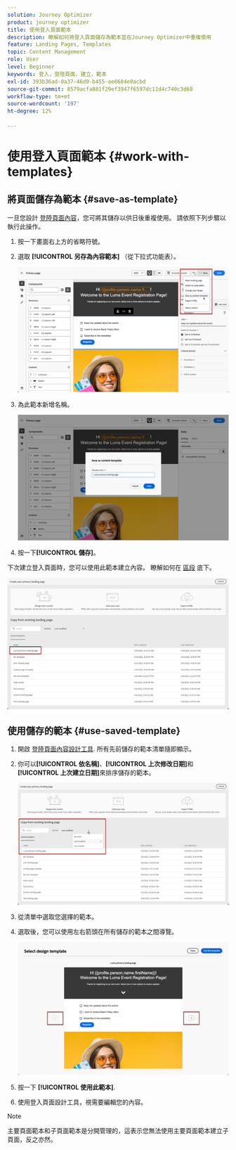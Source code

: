 ```yaml
---
solution: Journey Optimizer
product: journey optimizer
title: 使用登入頁面範本
description: 瞭解如何將登入頁面儲存為範本並在Journey Optimizer中重複使用
feature: Landing Pages, Templates
topic: Content Management
role: User
level: Beginner
keywords: 登入，登陸頁面，建立，範本
exl-id: 393b36ad-0a37-46d9-b455-ae6684e0acbd
source-git-commit: 8579acfa881f29ef3947f6597dc11d4c740c3d68
workflow-type: tm+mt
source-wordcount: '197'
ht-degree: 12%

---
```


# 使用登入頁面範本 {#work-with-templates}

## 將頁面儲存為範本 {#save-as-template}

一旦您設計 [登陸頁面內容](lp-content.md)，您可將其儲存以供日後重複使用。 請依照下列步驟以執行此操作。

1. 按一下畫面右上方的省略符號。

1. 選取 **[!UICONTROL 另存為內容範本]** （從下拉式功能表）。

   ![](assets/lp_designer-save-template.png)

1. 為此範本新增名稱。

   ![](assets/lp_designer-template-name.png)

1. 按一下&#x200B;**[!UICONTROL 儲存]**。

下次建立登入頁面時，您可以使用此範本建立內容。 瞭解如何在 [區段](#use-saved-template) 底下。

![](assets/lp_designer-saved-template.png)

## 使用儲存的範本 {#use-saved-template}

1. 開啟 [登陸頁面內容設計工具](design-lp.md). 所有先前儲存的範本清單隨即顯示。

1. 你可以&#x200B;**[!UICONTROL 依名稱]**、**[!UICONTROL 上次修改日期]**&#x200B;和&#x200B;**[!UICONTROL 上次建立日期]**&#x200B;來排序儲存的範本。

   ![](assets/lp_designer-saved-templates.png)

1. 從清單中選取您選擇的範本。

1. 選取後，您可以使用左右箭頭在所有儲存的範本之間導覽。

   ![](assets/lp_designer-saved-templates-navigate.png)

1. 按一下 **[!UICONTROL 使用此範本]**.

1. 使用登入頁面設計工具，視需要編輯您的內容。

>[!NOTE]
>
>主要頁面範本和子頁面範本是分開管理的，這表示您無法使用主要頁面範本建立子頁面，反之亦然。
